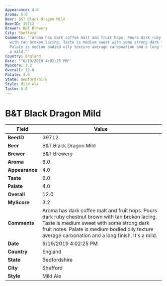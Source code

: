 ```yaml
---
Appearance: 4.0
Aroma: 6.0
Beer: B&T Black Dragon Mild
BeerID: 39712
Brewer: B&T Brewery
City: Shefford
Comments: '"Aroma has dark coffee malt and fruit hops. Pours dark ruby chestnut brown
  with tan broken lacing. Taste is medium sweet with some strong dark fruit notes.
  Palate is medium bodied oily texture average carbonation and a long finish. It''s
  a mild."'
Country: England
Date: '"6/19/2019 4:02:25 PM"'
MyScore: 3.2
Overall: 12.0
Palate: 4.0
State: Bedfordshire
Style: Mild Ale
Taste: 6.0
---
```


# B&T Black Dragon Mild

| Field         | Value |
|---------------|-------|
| **BeerID** | 39712 |
| **Beer** | B&T Black Dragon Mild |
| **Brewer** | B&T Brewery |
| **Aroma** | 6.0 |
| **Appearance** | 4.0 |
| **Taste** | 6.0 |
| **Palate** | 4.0 |
| **Overall** | 12.0 |
| **MyScore** | 3.2 |
| **Comments** | Aroma has dark coffee malt and fruit hops. Pours dark ruby chestnut brown with tan broken lacing. Taste is medium sweet with some strong dark fruit notes. Palate is medium bodied oily texture average carbonation and a long finish. It's a mild. |
| **Date** | 6/19/2019 4:02:25 PM |
| **Country** | England |
| **State** | Bedfordshire |
| **City** | Shefford |
| **Style** | Mild Ale |
